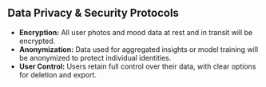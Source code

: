 ## Data Privacy & Security Protocols
- **Encryption:** All user photos and mood data at rest and in transit will be encrypted.
- **Anonymization:** Data used for aggregated insights or model training will be anonymized to protect individual identities.
- **User Control:** Users retain full control over their data, with clear options for deletion and export.

